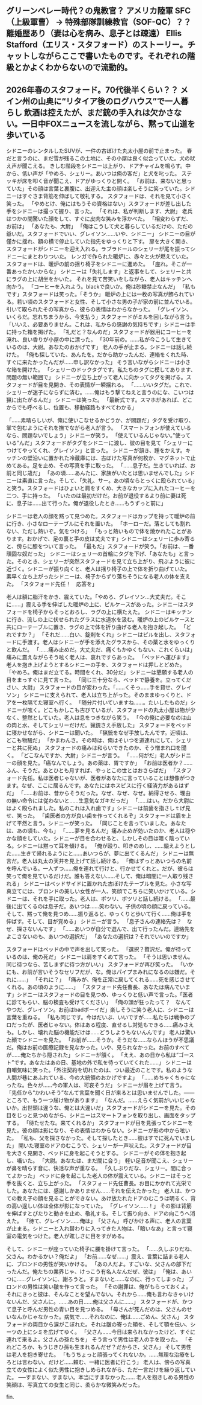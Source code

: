 グリーンベレー時代？の鬼教官？
アメリカ陸軍 SFC（上級軍曹） → 特殊部隊訓練教官（SOF-QC）？？
離婚歴あり（妻は心を病み、息子とは疎遠）
Ellis Stafford（エリス・スタフォード）のストーリー。チャットしながらここで書いたものです。それぞれの階級とかよくわからないので流動的。
---

2026年春のスタフォード。70代後半くらい？？
メイン州の山奥に“リタイア後のログハウス”で一人暮らし
飲酒は控えたが、まだ銃の手入れは欠かさない。一日中FOXニュースを流しながら、黙って山道を歩いている
-----
シドニーのレンタルしたSUVが、一件の古ぼけた丸太小屋の前で止まった。
春だと言うのに、まだ雪が残るこの土地に、その小屋は良く似合っていた。犬の吠え声が聞こえる。
きしむ階段をシドニーは上がり、ドアチャイムを鳴らす。中から、低い声が「やめろ、シェリー。あいつは俺の客だ」と犬を叱った。
ステッキが床を叩く音が聞こえ、ドアがゆっくりと開く。
「お前は、来ないと思っていた」その顔は言葉と裏腹に、出迎えた主の顔は楽しそうに笑っていた。シドニーはすぐさま背筋を伸ばして敬礼する。
スタフォードは、それを見て小さく笑った。
「やめとけ、俺にはもうその資格はない」スタフォードが差し出した手をシドニーは撮って握り、言った。
「それは、私が判断します、大尉」
老兵はつかの間驚いた顔をして、すぐに皮肉な笑みを浮かべた。
「相変わらずだ、お前は」
「あなたも、大尉」
「俺はこうして犬と暮らしているだけの、ただの爺いだ。スタフォードでいい、グレイソン……いや、シドニー」
シドニーの目が僅かに揺れ、額の横で停止していた指先をゆっくりと下す。
扉を大きく開き、スタフォードがシドニーを迎え入れる。ラブラドールのシェリーが尾を振ってシドニーにまとわりついた。
レンガで作られた暖炉に、赤々と火が燃えていた。スタフォードは、暖炉の前の揺り椅子をシドニーに進めた。
「座れ。そこが一番あったかいからな」
シドニーは「失礼します」と返事をして、シェリーと共にラグの上に胡坐をかいた。
それを見て苦笑いをしながら、老人はキッチンへ向かう。
「コーヒーを入れよう。blackで良いか。俺は砂糖禁止なんだ」
「私もです」スタフォードは笑った。「そうか」
暖炉の上には一枚の写真が飾られている。若い頃のスタフォードと女性、そして小さな男の子が家の前に並んでいる。引いて取られたその写真から、彼らの表情はわからなかった。
「グレイソン、いくらだ。忘れちまうから、今支払う」スタフォードがミルを回しながら言う。
「いいえ、必要ありません。これは、私からの感謝の気持ちです」シドニーは手に持った箱を掲げた。
「礼だと？なんのだ」スタフォードが器用にコーヒーを淹れ、良い香りが小屋の中に漂った。
「30年前の。……私が今こうして生きているのは、大尉。あなたのおかげです」
老人の手が止まる。シドニーは話し続けた。
「俺も探していた、あんたを。だから助かったんだ、連絡をくれた時、すぐに来たかったんだが……申し訳なかった」
そう言いながらシドニーは小さな箱を開けた。
「シェリーのドックタグです。私たちのタグに模してあります、問題の無い範囲で」
シドニーが立ち上がって老人に向かってタグを掲げる。スタフォードが目を見開き、その表情が一瞬揺れる。
「……いいタグだ。これで、シェリーが迷子にならずに済む。……俺はもう撃てねえと言うのにな、こいつは猟に出たがるんだ」
シドニーは笑った。
「最新式です。スマホがあれば、どこからでも呼べるし、位置も、移動経路もすべてわかる」

「……素晴らしいが、俺に使いこなせるかどうか、が問題だ」タグを受け取り、掌で包むようにそれを撫でながら老人が言う。
「スマートフォンが使えているなら、問題ないでしょう」シドニーが笑う。
「使えているんじゃない。”使っている”んだ」スタフォードがタグをシドニーに渡し、彼の目を見て「シェリーにつけてやってくれ、グレイソン」と言った。
シドニーが頷き、踵をかえす。キッチンの壁沿いに置かれた冷蔵庫には、古ぼけた写真が何枚か、マグネットで止めてある。足を止め、その写真を手に取った。
「……息子だ。生きていれば、お前と同じ歳だ」
「あの頃……あんたに、家族がいたとは思いませんでした」シドニーは素直に言った。そして、「失礼、サー。あの頃ならとっくに殴られている」と笑う。スタフォードはひょいと肩をすくめ、大きなカップに入れたコーヒーを二つ、手に持った。
「いたのは最初だけだ。お前が退役するより前に妻は死に、息子は……出て行った。俺が退役したとき……もうずっと前に」

シドニーは老人の顔を黙って見つめた。スタフォードはカップを持って暖炉の前に行き、小さなローテーブルにそれを置いた。
「ホーローだ。落としても割れない、ただし熱いぞ。気をつけろ」
「もっと熱いもので体を焼かれたことがあります。おかげで、足の裏と手の皮は丈夫です」シドニーはシェリーに歩み寄ると、傍らに膝をついて言った。
「最もだ」スタフォードが笑う。「お前は、一番頑固な奴だった」
シドニーはシェリーの首輪にタグを下げ、「あなたも」と言った。そのとき、シェリーが突然スタフォードを見て立ち上がり、飛ぶように彼に近づく。シドニーが振り向くと、老人は揺り椅子の上で体を折り曲げていた。
素早く立ち上がったシドニーは、椅子からずり落ちそうになる老人の体を支えた。
「スタフォード先任！　応答を」

老人は額に脂汗をかき、震えていた。「やめろ、グレイソン…大丈夫だ。そこに……」震える手を伸ばした暖炉の上に、ピルケースがあった。シドニーはスタフォードを椅子からそっとおろし、ラグの上に横たえた。
シドニーはキッチンに行き、流しの上に伏せられたグラスに水道水を汲む。暖炉の上のピルケースと共にローテーブルに置き、ラグの上で体を折り曲げる老人を抱き起した。
「どれですか？」
「それだ……白い、錠剤をくれ」シドニーはピルを出し、スタフォードに手渡す。老人はシドニーが手を添えたグラスから、その薬と水をゆっくりと飲んだ。
「……痛み止めだ。大丈夫だ、痛くもかゆくもない、これくらいは」痛みに震えながらそう呟く老人は、哀れですらあった。
「ベッドへ運びます」
老人を抱き上げようとするシドニーの手を、スタフォードは押しとどめた。
「やめろ。俺はまだ立てる。時間をくれ、30分だ」
シドニーは懇願する老人の目をまっすぐに見て言った。
「同じ三十分なら、ベッドで静養を。立ってください、大尉」
スタフォードの目が変わった。「……くそっ……手を貸せ、グレイソン」
シドニーに支えられて、老人は立ち上がった。そのままゆっくりと、ドアを一枚隔てた寝室へ行く。
「随分片付いていますね……。たいしたものだ」シドニーが呟く。どこもかしこも古びているが、スタフォードの丸太小屋は物が少なく、整然としていた。老人は息をつきながら笑う。
「今の俺に必要なのは山の肉と水、そしてシェリーだけだ。猟銃さえ手放した」
スタフォードをベッドに寝かせながら、シドニーは聞いた。
「猟銃をなぜ手放したんです。近頃は、どこも物騒だ」
「かまわんさ。その時は、俺はそいつを道連れにして、シェリーと共に死ぬ」
スタフォードの痛みは和らいできたのか、そう憎まれ口を聞く。
「どこなんですか、大尉」シドニーが言う。
「……何がだ」老人がシドニーの顔を見た。「癌なんでしょう。あの薬は、胃ですか」
「お前は医者か？……ふん、そうだ。あとひとも月すれば、やっとこの世とはおさらばだ」
「スタフォード先任。私は医者じゃないが、医者があなたに言っていることは想像がつきます。なぜ、ここに居るんです。あなたにはホスピスに行く経済力があるはずだ」
「……お前は、昔からそうだった。なぜ、なぜ、なぜ。納得させろ、理由の無い命令には従わないと……生意気なガキだっだ」
「……はい。だから大尉にはよく殴られました。私のこれは入れ歯です」シドニーは前歯を指さしｔげ見せ、笑った。
「歯医者の方が良い歯を作ってくれるぞ」スタフォードは眉を上げて平然と言う。シドニーが笑った。
「同じことを言っていました。あなたは、あの頃も、今も」
「……夢を見るんだ」痛み止めが効いたのか、老人は穏やかな顔をしていた。シドニーが目を合わせると、しかしその目は暗く陰っている。シドニーは黙って耳を傾ける。
「俺が殴り、叩きのめし、……鍛えようとした……生きて帰れるようにと……あいつらが、夢に出てくるんだ」
シドニーは無言だ。老人は丸太の天井を見上げて話し続ける。
「俺はずっとあいつらの名前を呼んでいる。一人ずつ……俺を連れて行けと、行かせてくれと。だが、彼らは笑って俺を見ているだけだ。誰も答えない……そして、俺は暗闇に一人取り残される」
シドニーはベッドサイドに置かれた古ぼけたテーブルを見た。小さな写真立てには、ブロンドの美しい女性が一人、笑顔でこちらに笑いかけている。シドニーは、それを手に取った。老人は、ポツリ、ポツリと話し続ける。
「……最後に出てくるのは息子だ。あいつは……笑わない。子供の頃の顔に戻っている。そして、黙って俺を見つめ……振り返ると、ゆっくりと歩いて行く……俺は手を伸ばす。そして、目が覚める」
シドニーが言う。
「息子さんの連絡先は？　なぜ、探さないんです」
「……あいつが自分で選んで、出て行ったんだ。連絡先をよこさないのも、あいつの選択だ」
「あなたの選択は？それでいいのですか」

スタフォードはベッドの中で声を出して笑った。
「選択？贅沢だ。俺が待っているのは、俺の死だ」
シドニーは肩をすくめて言った。
「そうは思いません。同じ待つなら、苦しまずに待つ方がいい」
スタフォードが再び笑った。
「いかにも、お前が言いそうなセリフだが、な。俺はパイプまみれになるのは嫌だ。それに……」
「それに？」
「痛みが、俺を正常に戻してくれる……死を感じさせてくれる。あの頃のように……」
「スタフォード先任曹長、あなたは病んでいます」シドニーはスタフォードの目を見つめ、ゆっくりと低い声で言った。「医者に診てもらい、脳の検査も受けてください」
「俺の頭が狂ったって？　なんてやつだ、グレイソン。お前はbadボーイだ」楽しそうに笑う老人に、シドニーは言葉を重ねる。
「私も同じです。今はだいぶ、いいですが……私たちは戦争のプロだったが、医者じゃない。体はある程度、直せるし対処もできる……痛みさえも。しかし、壊れた脳の機能だけは……どうしようもないんんです」
老人は驚いた顔でシドニーを見た。
「お前が……そうか。そうだな……ならんほうが不思議だ。俺はお前の医療記録を見なかった。いや、見られなかった。お前のすべてが……俺たちから隠された」
シドニーが頷く。
「ええ、あの日から私は“ゴースト”です。あなたはあの日、基地の外で私を待っていてくれた……」
シドニーは自嘲気味に笑った。「外注契約を切れたのは、つい最近のことです。私のような人間が巷にあふれている、今の大統領のおかげですよ」
「……めちゃくちゃになったな。色々が……今の軍人は、可哀そうだ」
シドニーが眉を上げて言う。
「先任から“かわいそう”なんて言葉を聞く日が来るとは思いませんでした。――ところで、もう一つ届け物があります」
「なんだ。……えらく気前がいいじゃないか。出世頭は違うな、俺とは大違いだ」スタフォードがシドニーを見た。その目をじっと見つめながら、シドニーはスマートフォンを取り出し、画面をタップする。
「待たせたな。来てくれるか」
スタフォードが目を見張ってシドニーを見た。彼の顔は影になり、その表情はわからない。シドニーが影の中から呟いた。
「私も、父を探さなかった。そして探したとき……彼はすでに死んでいました」
開いた寝室のドアのむこうで、シェリーが一声吠えた。スタフォードが目を大きく見開き、ベッドに身を起こそうとする。
シドニーがその体を抱き起し、囁いた。
「大尉。あなたは、まだ間に合う」
軽い足音が聞こえ、シェリーが鼻を晴らす音に、快活な声が重なる。
「久しぶりだな、シェリー。間に合ってよかった」
ベッドに身を起こした老人の体が震えている。シドニーはそっと手を抜くと、立ち上がった。
「スタフォード先任曹長。お目にかかれて光栄でした。あなたには、感謝しかありません……それを伝えたかった」
老人は、かつての教え子の顔を見ることができない。あけ放たれたドアのむこうは明るく、背の高い逞しい体は全体が影になっていた。
「グレイソン……！」
その影は背筋を伸ばすとぴたりと動きを止め、敬礼する。そして振り向き、ドアの向こうへ消えた。
「待て、グレイソン……俺は」　「父さん」
呼びかける声に、老人の言葉が止まる。シドニーと入れ替わりに入ってきた人物は、「暗いなあ」と言って寝室の電気をつけた。老人が眩しさに目をすがめる。

そして、シドニーが座っていた椅子に腰を掛けて言った。
「……久しぶりだね、父さん。わかるかい？俺だよ」
「お前……なぜ……」震え、言葉に詰まる老人に、ブロンドの男性が笑いかける。
「あの人だよ。すごいな、父さんの部下だったんだ。俺たちの業界じゃ、けっこう有名人なんだぜ、彼は」
「俺は、あいつに……グレイソンに、謝ろうと。すまないと……なのに、行ってしまった」
ブロンドの男性は笑い皺を作って言った。
「その謝罪は、俺がもらっておくよ。それにきっと彼は、そんなことを望んでない。それから……俺も言わなきゃいけないんだ、父さんに。……あの日……俺は父さんに……」
スタフォードが、かつて息子と呼んだ男性の青い目を見つめる。
「母さんが死んだのは、父さんのせいなんかじゃなかった。病気で……それなのに、俺は……ごめん、父さん」
スタフォードの両目から涙がこぼれた。それは皺の寄った頬を、そして顎を伝い、シーツの上にシミを広げてゆく。
「父さん……今日は来られなかったけど、すぐに連れて来るよ。父さんの孫たちを」
そう言って男性は老人の手を取った。
「それどころか、もうじきひ孫も生まれるんだぜ？だからさ、父さん」
そして男性は老人を抱き寄せた。
「もうちょっと頑張ってくれないか。……無理な治療をしろとは言わない。だけど……頼む、一緒に医者に行こう」
老人は、傍らの写真立ての女性によく似た男性に抱きしめられながら、ただ一言だけを繰り返していた。
──すまない、すまない。本当にすまなかった……
老人を抱きしめる男性の笑顔は、写真立ての女生と同じ、柔らかな微笑みだった。

fin.